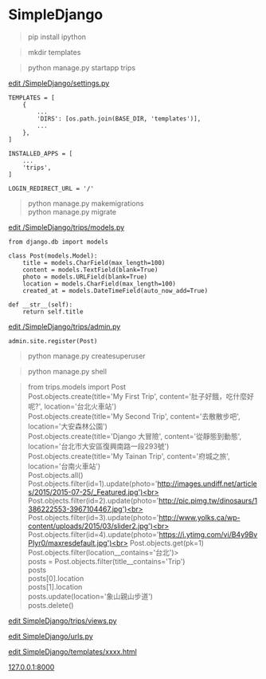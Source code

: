 # SimpleDjango
> pip install ipython

> mkdir templates

> python manage.py startapp trips

<a href="https://github.com/mingburnu/SimpleDjango/blob/master/SimpleDjango/settings.py">edit /SimpleDjango/settings.py</a>

    TEMPLATES = [
        {
            ...
            'DIRS': [os.path.join(BASE_DIR, 'templates')],
            ...
        },
    ]

    INSTALLED_APPS = [
        ...
        'trips',
    ]
    
    LOGIN_REDIRECT_URL = '/'


> python manage.py makemigrations<br>
> python manage.py migrate<br>

<a href="https://github.com/mingburnu/SimpleDjango/blob/master/SimpleDjango/trips/models.py">edit /SimpleDjango/trips/models.py</a>

    from django.db import models
    
    class Post(models.Model):
        title = models.CharField(max_length=100)
        content = models.TextField(blank=True)
        photo = models.URLField(blank=True)
        location = models.CharField(max_length=100)
        created_at = models.DateTimeField(auto_now_add=True)

    def __str__(self):
        return self.title

<a href="https://github.com/mingburnu/SimpleDjango/blob/master/SimpleDjango/trips/admin.py">edit /SimpleDjango/trips/admin.py</a>
   
    admin.site.register(Post)

> python manage.py createsuperuser

> python manage.py shell

> from trips.models import Post<br>
> Post.objects.create(title='My First Trip', content='肚子好餓，吃什麼好呢?', location='台北火車站')<br>
> Post.objects.create(title='My Second Trip', content='去散散步吧', location='大安森林公園')<br>
> Post.objects.create(title='Django 大冒險', content='從靜態到動態', location='台北市大安區復興南路一段293號')<br>
> Post.objects.create(title='My Tainan Trip', content='府城之旅', location='台南火車站')<br>
> Post.objects.all()<br>
> Post.objects.filter(id=1).update(photo='http://images.undiff.net/articles/2015/2015-07-25/_Featured.jpg')<br>
> Post.objects.filter(id=2).update(photo='http://pic.pimg.tw/dinosaurs/1386222553-3967104467.jpg')<br>
> Post.objects.filter(id=3).update(photo='http://www.yolks.ca/wp-content/uploads/2015/03/slider2.jpg')<br>
> Post.objects.filter(id=4).update(photo='https://i.ytimg.com/vi/B4y9BvPIyr0/maxresdefault.jpg')<br>
> Post.objects.get(pk=1)<br>
> Post.objects.filter(location__contains='台北')><br> 
> posts = Post.objects.filter(title__contains='Trip')<br>
> posts<br>
> posts[0].location<br>
> posts[1].location<br>
> posts.update(location='象山親山步道')<br>
> posts.delete()<br>

<a href="https://github.com/mingburnu/SimpleDjango/blob/master/SimpleDjango/trips/views.py">edit SimpleDjango/trips/views.py</a>

<a href="https://github.com/mingburnu/SimpleDjango/blob/master/SimpleDjango/urls.py">edit SimpleDjango/urls.py</a>

<a href="https://github.com/mingburnu/SimpleDjango/blob/master/SimpleDjango/templates">edit SimpleDjango/templates/xxxx.html</a>

<a href="http://127.0.0.1:8000">127.0.0.1:8000</a>
